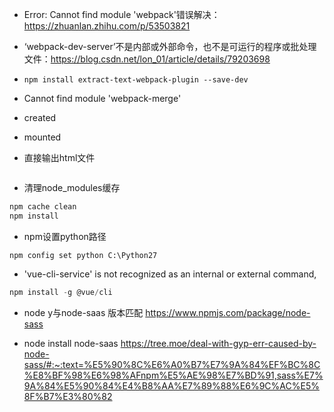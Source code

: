 - Error: Cannot find module 'webpack'错误解决：https://zhuanlan.zhihu.com/p/53503821

- ‘webpack-dev-server’不是内部或外部命令，也不是可运行的程序或批处理文件：https://blog.csdn.net/lon_01/article/details/79203698

- ```
  npm install extract-text-webpack-plugin --save-dev
  ```

- Cannot find module 'webpack-merge'

- created

- mounted

- 直接输出html文件
  
  ```
  
  ```

- 清理node_modules缓存

```typescript
npm cache clean
npm install
```

- npm设置python路径

```node
npm config set python C:\Python27
```

- 'vue-cli-service' is not recognized as an internal or external command,

```typescript
npm install -g @vue/cli
```

- node y与node-saas 版本匹配 https://www.npmjs.com/package/node-sass

- node install node-saas  https://tree.moe/deal-with-gyp-err-caused-by-node-sass/#:~:text=%E5%90%8C%E6%A0%B7%E7%9A%84%EF%BC%8C%E8%BF%98%E6%98%AFnpm%E5%AE%98%E7%BD%91,sass%E7%9A%84%E5%90%84%E4%B8%AA%E7%89%88%E6%9C%AC%E5%8F%B7%E3%80%82